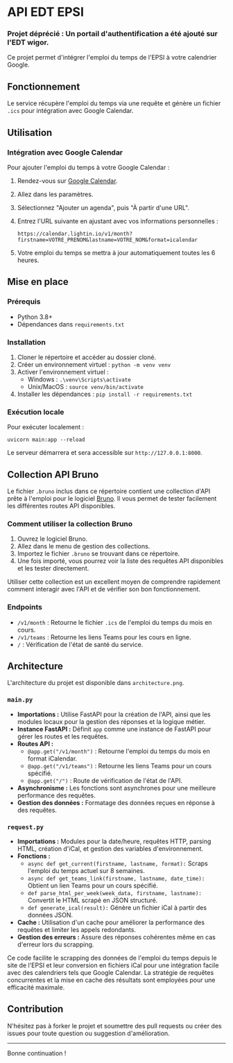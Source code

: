 # API EDT EPSI

### Projet déprécié : Un portail d'authentification a été ajouté sur l'EDT wigor.

Ce projet permet d'intégrer l'emploi du temps de l'EPSI à votre calendrier Google.

## Fonctionnement

Le service récupère l'emploi du temps via une requête et génère un fichier `.ics` pour intégration avec Google Calendar.

## Utilisation

### Intégration avec Google Calendar

Pour ajouter l'emploi du temps à votre Google Calendar :

1. Rendez-vous sur [Google Calendar](https://calendar.google.com/calendar/u/0/r?pli=1).
2. Allez dans les paramètres.
3. Sélectionnez "Ajouter un agenda", puis "À partir d'une URL".
4. Entrez l'URL suivante en ajustant avec vos informations personnelles :

    ```
    https://calendar.lightin.io/v1/month?firstname=VOTRE_PRENOM&lastname=VOTRE_NOM&format=icalendar
    ```

5. Votre emploi du temps se mettra à jour automatiquement toutes les 6 heures.

## Mise en place

### Prérequis

- Python 3.8+
- Dépendances dans `requirements.txt`

### Installation

1. Cloner le répertoire et accéder au dossier cloné.
2. Créer un environnement virtuel : `python -m venv venv`
3. Activer l'environnement virtuel :
    - Windows : `.\venv\Scripts\activate`
    - Unix/MacOS : `source venv/bin/activate`
4. Installer les dépendances : `pip install -r requirements.txt`

### Exécution locale

Pour exécuter localement :

`uvicorn main:app --reload`


Le serveur démarrera et sera accessible sur `http://127.0.0.1:8000`.

## Collection API Bruno

Le fichier `.bruno` inclus dans ce répertoire contient une collection d'API prête à l'emploi pour le logiciel [Bruno](https://www.usebruno.com/). Il vous permet de tester facilement les différentes routes API disponibles.

### Comment utiliser la collection Bruno

1. Ouvrez le logiciel Bruno.
2. Allez dans le menu de gestion des collections.
3. Importez le fichier `.bruno` se trouvant dans ce répertoire.
4. Une fois importé, vous pourrez voir la liste des requêtes API disponibles et les tester directement.

Utiliser cette collection est un excellent moyen de comprendre rapidement comment interagir avec l'API et de vérifier son bon fonctionnement.

### Endpoints

- `/v1/month` : Retourne le fichier `.ics` de l'emploi du temps du mois en cours.
- `/v1/teams` : Retourne les liens Teams pour les cours en ligne.
- `/` : Vérification de l'état de santé du service.

## Architecture

L'architecture du projet est disponible dans `architecture.png`.

### `main.py`

- **Importations :** Utilise FastAPI pour la création de l'API, ainsi que les modules locaux pour la gestion des réponses et la logique métier.
- **Instance FastAPI :** Définit `app` comme une instance de FastAPI pour gérer les routes et les requêtes.
- **Routes API :**
   - `@app.get("/v1/month")` : Retourne l'emploi du temps du mois en format iCalendar.
   - `@app.get("/v1/teams")` : Retourne les liens Teams pour un cours spécifié.
   - `@app.get("/")` : Route de vérification de l'état de l'API.
- **Asynchronisme :** Les fonctions sont asynchrones pour une meilleure performance des requêtes.
- **Gestion des données :** Formatage des données reçues en réponse à des requêtes.

### `request.py`

- **Importations :** Modules pour la date/heure, requêtes HTTP, parsing HTML, création d'iCal, et gestion des variables d'environnement.
- **Fonctions :**
   - `async def get_current(firstname, lastname, format):` Scraps l'emploi du temps actuel sur 8 semaines.
   - `async def get_teams_link(firstname, lastname, date_time):` Obtient un lien Teams pour un cours spécifié.
   - `def parse_html_per_week(week_data, firstname, lastname):` Convertit le HTML scrapé en JSON structuré.
   - `def generate_ical(result):` Génère un fichier iCal à partir des données JSON.
- **Cache :** Utilisation d'un cache pour améliorer la performance des requêtes et limiter les appels redondants.
- **Gestion des erreurs :** Assure des réponses cohérentes même en cas d'erreur lors du scrapping.

Ce code facilite le scrapping des données de l'emploi du temps depuis le site de l'EPSI et leur conversion en fichiers iCal pour une intégration facile avec des calendriers tels que Google Calendar. La stratégie de requêtes concurrentes et la mise en cache des résultats sont employées pour une efficacité maximale.

## Contribution

N'hésitez pas à forker le projet et soumettre des pull requests ou créer des issues pour toute question ou suggestion d'amélioration.

---
Bonne continuation !


